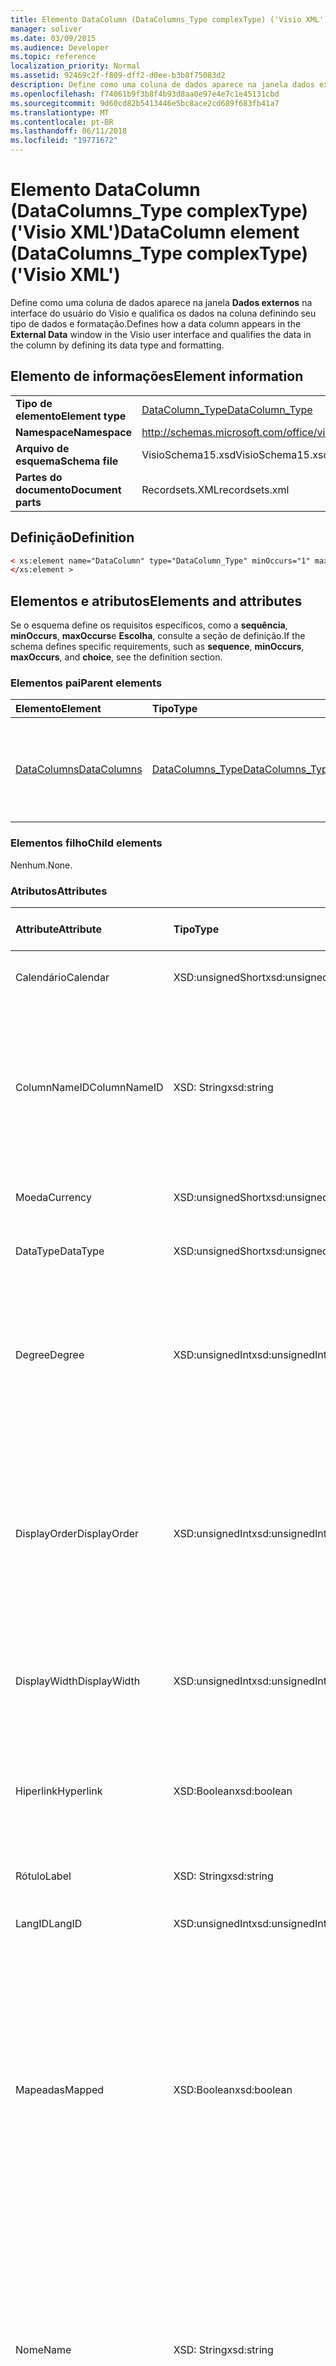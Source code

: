 ```yaml
---
title: Elemento DataColumn (DataColumns_Type complexType) ('Visio XML')
manager: soliver
ms.date: 03/09/2015
ms.audience: Developer
ms.topic: reference
localization_priority: Normal
ms.assetid: 92469c2f-f809-dff2-d0ee-b3b8f75083d2
description: Define como uma coluna de dados aparece na janela dados externos na interface do usuário do Visio e qualifica os dados na coluna definindo seu tipo de dados e formatação.
ms.openlocfilehash: f74061b9f3b8f4b93d8aa0e97e4e7c1e45131cbd
ms.sourcegitcommit: 9d60cd82b5413446e5bc8ace2cd689f683fb41a7
ms.translationtype: MT
ms.contentlocale: pt-BR
ms.lasthandoff: 06/11/2018
ms.locfileid: "19771672"
---
```

# <a name="datacolumn-element-datacolumnstype-complextype-visio-xml"></a><span data-ttu-id="9878f-103">Elemento DataColumn (DataColumns_Type complexType) ('Visio XML')</span><span class="sxs-lookup"><span data-stu-id="9878f-103">DataColumn element (DataColumns_Type complexType) ('Visio XML')</span></span>

<span data-ttu-id="9878f-104">Define como uma coluna de dados aparece na janela **Dados externos** na interface do usuário do Visio e qualifica os dados na coluna definindo seu tipo de dados e formatação.</span><span class="sxs-lookup"><span data-stu-id="9878f-104">Defines how a data column appears in the **External Data** window in the Visio user interface and qualifies the data in the column by defining its data type and formatting.</span></span> 
  
## <a name="element-information"></a><span data-ttu-id="9878f-105">Elemento de informações</span><span class="sxs-lookup"><span data-stu-id="9878f-105">Element information</span></span>

|||
|:-----|:-----|
|<span data-ttu-id="9878f-106">**Tipo de elemento**</span><span class="sxs-lookup"><span data-stu-id="9878f-106">**Element type**</span></span> <br/> |[<span data-ttu-id="9878f-107">DataColumn_Type</span><span class="sxs-lookup"><span data-stu-id="9878f-107">DataColumn_Type</span></span>](datacolumn_type-complextypevisio-xml.md) <br/> |
|<span data-ttu-id="9878f-108">**Namespace**</span><span class="sxs-lookup"><span data-stu-id="9878f-108">**Namespace**</span></span> <br/> |http://schemas.microsoft.com/office/visio/2012/main  <br/> |
|<span data-ttu-id="9878f-109">**Arquivo de esquema**</span><span class="sxs-lookup"><span data-stu-id="9878f-109">**Schema file**</span></span> <br/> |<span data-ttu-id="9878f-110">VisioSchema15.xsd</span><span class="sxs-lookup"><span data-stu-id="9878f-110">VisioSchema15.xsd</span></span>  <br/> |
|<span data-ttu-id="9878f-111">**Partes do documento**</span><span class="sxs-lookup"><span data-stu-id="9878f-111">**Document parts**</span></span> <br/> |<span data-ttu-id="9878f-112">Recordsets.XML</span><span class="sxs-lookup"><span data-stu-id="9878f-112">recordsets.xml</span></span>  <br/> |
   
## <a name="definition"></a><span data-ttu-id="9878f-113">Definição</span><span class="sxs-lookup"><span data-stu-id="9878f-113">Definition</span></span>

```XML
< xs:element name="DataColumn" type="DataColumn_Type" minOccurs="1" maxOccurs="unbounded" >
</xs:element >
```

## <a name="elements-and-attributes"></a><span data-ttu-id="9878f-114">Elementos e atributos</span><span class="sxs-lookup"><span data-stu-id="9878f-114">Elements and attributes</span></span>

<span data-ttu-id="9878f-115">Se o esquema define os requisitos específicos, como a **sequência**, **minOccurs**, **maxOccurs**e **Escolha**, consulte a seção de definição.</span><span class="sxs-lookup"><span data-stu-id="9878f-115">If the schema defines specific requirements, such as **sequence**, **minOccurs**, **maxOccurs**, and **choice**, see the definition section.</span></span> 
  
### <a name="parent-elements"></a><span data-ttu-id="9878f-116">Elementos pai</span><span class="sxs-lookup"><span data-stu-id="9878f-116">Parent elements</span></span>

|<span data-ttu-id="9878f-117">**Elemento**</span><span class="sxs-lookup"><span data-stu-id="9878f-117">**Element**</span></span>|<span data-ttu-id="9878f-118">**Tipo**</span><span class="sxs-lookup"><span data-stu-id="9878f-118">**Type**</span></span>|<span data-ttu-id="9878f-119">**Descrição**</span><span class="sxs-lookup"><span data-stu-id="9878f-119">**Description**</span></span>|
|:-----|:-----|:-----|
|[<span data-ttu-id="9878f-120">DataColumns</span><span class="sxs-lookup"><span data-stu-id="9878f-120">DataColumns</span></span>](datacolumns-element-datarecordset_type-complextypevisio-xml.md) <br/> |[<span data-ttu-id="9878f-121">DataColumns_Type</span><span class="sxs-lookup"><span data-stu-id="9878f-121">DataColumns_Type</span></span>](datacolumns_type-complextypevisio-xml.md) <br/> |<span data-ttu-id="9878f-122">Contém todos os elementos de **DataColumn** em um conjunto de registros de dados.</span><span class="sxs-lookup"><span data-stu-id="9878f-122">Contains all the **DataColumn** elements in a data recordset.</span></span>  <br/> |
   
### <a name="child-elements"></a><span data-ttu-id="9878f-123">Elementos filho</span><span class="sxs-lookup"><span data-stu-id="9878f-123">Child elements</span></span>

<span data-ttu-id="9878f-124">Nenhum.</span><span class="sxs-lookup"><span data-stu-id="9878f-124">None.</span></span>
  
### <a name="attributes"></a><span data-ttu-id="9878f-125">Atributos</span><span class="sxs-lookup"><span data-stu-id="9878f-125">Attributes</span></span>

|<span data-ttu-id="9878f-126">**Attribute**</span><span class="sxs-lookup"><span data-stu-id="9878f-126">**Attribute**</span></span>|<span data-ttu-id="9878f-127">**Tipo**</span><span class="sxs-lookup"><span data-stu-id="9878f-127">**Type**</span></span>|<span data-ttu-id="9878f-128">**Obrigatório**</span><span class="sxs-lookup"><span data-stu-id="9878f-128">**Required**</span></span>|<span data-ttu-id="9878f-129">**Descrição**</span><span class="sxs-lookup"><span data-stu-id="9878f-129">**Description**</span></span>|<span data-ttu-id="9878f-130">**Valores possíveis**</span><span class="sxs-lookup"><span data-stu-id="9878f-130">**Possible values**</span></span>|
|:-----|:-----|:-----|:-----|:-----|
|<span data-ttu-id="9878f-131">Calendário</span><span class="sxs-lookup"><span data-stu-id="9878f-131">Calendar</span></span>  <br/> |<span data-ttu-id="9878f-132">XSD:unsignedShort</span><span class="sxs-lookup"><span data-stu-id="9878f-132">xsd:unsignedShort</span></span>  <br/> |<span data-ttu-id="9878f-133">opcional</span><span class="sxs-lookup"><span data-stu-id="9878f-133">optional</span></span>  <br/> |<span data-ttu-id="9878f-134">ID do calendário da coluna de dados.</span><span class="sxs-lookup"><span data-stu-id="9878f-134">Calendar ID of the data column.</span></span>  <br/> |<span data-ttu-id="9878f-135">Valores do tipo xsd:unsignedShort.</span><span class="sxs-lookup"><span data-stu-id="9878f-135">Values of the xsd:unsignedShort type.</span></span>  <br/> |
|<span data-ttu-id="9878f-136">ColumnNameID</span><span class="sxs-lookup"><span data-stu-id="9878f-136">ColumnNameID</span></span>  <br/> |<span data-ttu-id="9878f-137">XSD: String</span><span class="sxs-lookup"><span data-stu-id="9878f-137">xsd:string</span></span>  <br/> |<span data-ttu-id="9878f-138">obrigatório</span><span class="sxs-lookup"><span data-stu-id="9878f-138">required</span></span>  <br/> |<span data-ttu-id="9878f-139">Nome externo da coluna de dados.</span><span class="sxs-lookup"><span data-stu-id="9878f-139">External name of the data column.</span></span> <span data-ttu-id="9878f-140">É exibida nos títulos de na janela **Dados externos** e em rótulos de gráficos de dados.</span><span class="sxs-lookup"><span data-stu-id="9878f-140">Appears in the headings in the **External Data** window and in labels in data graphics.</span></span>  <br/> |<span data-ttu-id="9878f-141">Valores do tipo xsd: String.</span><span class="sxs-lookup"><span data-stu-id="9878f-141">Values of the xsd:string type.</span></span>  <br/> |
|<span data-ttu-id="9878f-142">Moeda</span><span class="sxs-lookup"><span data-stu-id="9878f-142">Currency</span></span>  <br/> |<span data-ttu-id="9878f-143">XSD:unsignedShort</span><span class="sxs-lookup"><span data-stu-id="9878f-143">xsd:unsignedShort</span></span>  <br/> |<span data-ttu-id="9878f-144">opcional</span><span class="sxs-lookup"><span data-stu-id="9878f-144">optional</span></span>  <br/> |<span data-ttu-id="9878f-145">ID de moeda da coluna de dados.</span><span class="sxs-lookup"><span data-stu-id="9878f-145">Currency ID of the data column.</span></span>  <br/> |<span data-ttu-id="9878f-146">Valores do tipo xsd:unsignedShort.</span><span class="sxs-lookup"><span data-stu-id="9878f-146">Values of the xsd:unsignedShort type.</span></span>  <br/> |
|<span data-ttu-id="9878f-147">DataType</span><span class="sxs-lookup"><span data-stu-id="9878f-147">DataType</span></span>  <br/> |<span data-ttu-id="9878f-148">XSD:unsignedShort</span><span class="sxs-lookup"><span data-stu-id="9878f-148">xsd:unsignedShort</span></span>  <br/> |<span data-ttu-id="9878f-149">opcional</span><span class="sxs-lookup"><span data-stu-id="9878f-149">optional</span></span>  <br/> |<span data-ttu-id="9878f-150">Tipo de dados da coluna de dados.</span><span class="sxs-lookup"><span data-stu-id="9878f-150">Type of the data in the data column.</span></span>  <br/> |<span data-ttu-id="9878f-151">Valores do tipo xsd:unsignedShort.</span><span class="sxs-lookup"><span data-stu-id="9878f-151">Values of the xsd:unsignedShort type.</span></span>  <br/> |
|<span data-ttu-id="9878f-152">Degree</span><span class="sxs-lookup"><span data-stu-id="9878f-152">Degree</span></span>  <br/> |<span data-ttu-id="9878f-153">XSD:unsignedInt</span><span class="sxs-lookup"><span data-stu-id="9878f-153">xsd:unsignedInt</span></span>  <br/> |<span data-ttu-id="9878f-154">opcional</span><span class="sxs-lookup"><span data-stu-id="9878f-154">optional</span></span>  <br/> |<span data-ttu-id="9878f-155">Especifica o grau (alimentação) das unidades, por exemplo quadradas ou ao cubo.</span><span class="sxs-lookup"><span data-stu-id="9878f-155">Specifies the degree (power) of the units, for example squared, or cubed.</span></span> <span data-ttu-id="9878f-156">O padrão (atributo absent) é 1.</span><span class="sxs-lookup"><span data-stu-id="9878f-156">The default (attribute absent) is 1.</span></span>  <br/> |<span data-ttu-id="9878f-157">Valores do tipo xsd:unsignedInt.</span><span class="sxs-lookup"><span data-stu-id="9878f-157">Values of the xsd:unsignedInt type.</span></span>  <br/> |
|<span data-ttu-id="9878f-158">DisplayOrder</span><span class="sxs-lookup"><span data-stu-id="9878f-158">DisplayOrder</span></span>  <br/> |<span data-ttu-id="9878f-159">XSD:unsignedInt</span><span class="sxs-lookup"><span data-stu-id="9878f-159">xsd:unsignedInt</span></span>  <br/> |<span data-ttu-id="9878f-160">opcional</span><span class="sxs-lookup"><span data-stu-id="9878f-160">optional</span></span>  <br/> |<span data-ttu-id="9878f-161">Define a posição de exibição da coluna de dados na janela **Dados externos** , na coluna mais à esquerda (0) à coluna mais à direita (maior valor).</span><span class="sxs-lookup"><span data-stu-id="9878f-161">Defines the display position of the data column in the **External Data** window, from the left-most column (0) to the right-most column (largest value).</span></span>  <br/> |<span data-ttu-id="9878f-162">Valores do tipo xsd:unsignedInt.</span><span class="sxs-lookup"><span data-stu-id="9878f-162">Values of the xsd:unsignedInt type.</span></span>  <br/> |
|<span data-ttu-id="9878f-163">DisplayWidth</span><span class="sxs-lookup"><span data-stu-id="9878f-163">DisplayWidth</span></span>  <br/> |<span data-ttu-id="9878f-164">XSD:unsignedInt</span><span class="sxs-lookup"><span data-stu-id="9878f-164">xsd:unsignedInt</span></span>  <br/> |<span data-ttu-id="9878f-165">opcional</span><span class="sxs-lookup"><span data-stu-id="9878f-165">optional</span></span>  <br/> |<span data-ttu-id="9878f-166">Largura da coluna de dados na janela **Dados externos** .</span><span class="sxs-lookup"><span data-stu-id="9878f-166">Width of the data column in the **External Data** window.</span></span>  <br/> |<span data-ttu-id="9878f-167">Valores do tipo xsd:unsignedInt.</span><span class="sxs-lookup"><span data-stu-id="9878f-167">Values of the xsd:unsignedInt type.</span></span>  <br/> |
|<span data-ttu-id="9878f-168">Hiperlink</span><span class="sxs-lookup"><span data-stu-id="9878f-168">Hyperlink</span></span>  <br/> |<span data-ttu-id="9878f-169">XSD:Boolean</span><span class="sxs-lookup"><span data-stu-id="9878f-169">xsd:boolean</span></span>  <br/> |<span data-ttu-id="9878f-170">opcional</span><span class="sxs-lookup"><span data-stu-id="9878f-170">optional</span></span>  <br/> |<span data-ttu-id="9878f-171">Se a coluna de dados cria um hiperlink em uma forma quando a forma está vinculada aos dados.</span><span class="sxs-lookup"><span data-stu-id="9878f-171">Whether the data column creates a hyperlink in a shape when the shape is linked to data.</span></span>  <br/> |<span data-ttu-id="9878f-172">Valores do tipo xsd:boolean.</span><span class="sxs-lookup"><span data-stu-id="9878f-172">Values of the xsd:boolean type.</span></span>  <br/> |
|<span data-ttu-id="9878f-173">Rótulo</span><span class="sxs-lookup"><span data-stu-id="9878f-173">Label</span></span>  <br/> |<span data-ttu-id="9878f-174">XSD: String</span><span class="sxs-lookup"><span data-stu-id="9878f-174">xsd:string</span></span>  <br/> |<span data-ttu-id="9878f-175">obrigatório</span><span class="sxs-lookup"><span data-stu-id="9878f-175">required</span></span>  <br/> |<span data-ttu-id="9878f-176">Rótulo da coluna de dados.</span><span class="sxs-lookup"><span data-stu-id="9878f-176">Label of the data column.</span></span>  <br/> |<span data-ttu-id="9878f-177">Valores do tipo xsd: String.</span><span class="sxs-lookup"><span data-stu-id="9878f-177">Values of the xsd:string type.</span></span>  <br/> |
|<span data-ttu-id="9878f-178">LangID</span><span class="sxs-lookup"><span data-stu-id="9878f-178">LangID</span></span>  <br/> |<span data-ttu-id="9878f-179">XSD:unsignedInt</span><span class="sxs-lookup"><span data-stu-id="9878f-179">xsd:unsignedInt</span></span>  <br/> |<span data-ttu-id="9878f-180">opcional</span><span class="sxs-lookup"><span data-stu-id="9878f-180">optional</span></span>  <br/> |<span data-ttu-id="9878f-181">A ID de idioma da coluna de dados.</span><span class="sxs-lookup"><span data-stu-id="9878f-181">The language ID of the data column.</span></span>  <br/> |<span data-ttu-id="9878f-182">Valores do tipo xsd:unsignedInt.</span><span class="sxs-lookup"><span data-stu-id="9878f-182">Values of the xsd:unsignedInt type.</span></span>  <br/> |
|<span data-ttu-id="9878f-183">Mapeadas</span><span class="sxs-lookup"><span data-stu-id="9878f-183">Mapped</span></span>  <br/> |<span data-ttu-id="9878f-184">XSD:Boolean</span><span class="sxs-lookup"><span data-stu-id="9878f-184">xsd:boolean</span></span>  <br/> |<span data-ttu-id="9878f-185">opcional</span><span class="sxs-lookup"><span data-stu-id="9878f-185">optional</span></span>  <br/> |<span data-ttu-id="9878f-186">Especifica se a coluna é visível na janela **Dados externos** .</span><span class="sxs-lookup"><span data-stu-id="9878f-186">Specifies whether the column is visible in the **External Data** window.</span></span> <span data-ttu-id="9878f-187">Verdadeiro (1) para a coluna fique visível; False (0) para a coluna não devem ficar visíveis.</span><span class="sxs-lookup"><span data-stu-id="9878f-187">True (1) for the column to be visible; False (0) for the column not to be visible.</span></span> <span data-ttu-id="9878f-188">O padrão (atributo absent) é para a coluna fique visível.</span><span class="sxs-lookup"><span data-stu-id="9878f-188">The default (attribute absent) is for the column to be visible.</span></span>  <br/> |<span data-ttu-id="9878f-189">Valores do tipo xsd:boolean.</span><span class="sxs-lookup"><span data-stu-id="9878f-189">Values of the xsd:boolean type.</span></span>  <br/> |
|<span data-ttu-id="9878f-190">Nome</span><span class="sxs-lookup"><span data-stu-id="9878f-190">Name</span></span>  <br/> |<span data-ttu-id="9878f-191">XSD: String</span><span class="sxs-lookup"><span data-stu-id="9878f-191">xsd:string</span></span>  <br/> |<span data-ttu-id="9878f-192">obrigatório</span><span class="sxs-lookup"><span data-stu-id="9878f-192">required</span></span>  <br/> |<span data-ttu-id="9878f-193">Nome interno da coluna de dados.</span><span class="sxs-lookup"><span data-stu-id="9878f-193">Internal name of the data column.</span></span> <span data-ttu-id="9878f-194">Usado como o nome da linha para o item de dados da forma (propriedades personalizadas) adicionado a uma forma quando a forma está vinculada a uma linha de dados.</span><span class="sxs-lookup"><span data-stu-id="9878f-194">Used as the row name for the shape-data item (custom property) added to a shape when the shape is linked to a data row.</span></span>  <br/> |<span data-ttu-id="9878f-195">Valores do tipo xsd: String.</span><span class="sxs-lookup"><span data-stu-id="9878f-195">Values of the xsd:string type.</span></span>  <br/> |
|<span data-ttu-id="9878f-196">OrigLabel</span><span class="sxs-lookup"><span data-stu-id="9878f-196">OrigLabel</span></span>  <br/> |<span data-ttu-id="9878f-197">XSD: String</span><span class="sxs-lookup"><span data-stu-id="9878f-197">xsd:string</span></span>  <br/> |<span data-ttu-id="9878f-198">opcional</span><span class="sxs-lookup"><span data-stu-id="9878f-198">optional</span></span>  <br/> |<span data-ttu-id="9878f-199">Rótulo da coluna retornado para o Visio pela interface ADO subjacente.</span><span class="sxs-lookup"><span data-stu-id="9878f-199">Column label returned to Visio by the underlying ADO interface.</span></span>  <br/> |<span data-ttu-id="9878f-200">Valores do tipo xsd: String.</span><span class="sxs-lookup"><span data-stu-id="9878f-200">Values of the xsd:string type.</span></span>  <br/> |
|<span data-ttu-id="9878f-201">UnitType</span><span class="sxs-lookup"><span data-stu-id="9878f-201">UnitType</span></span>  <br/> |<span data-ttu-id="9878f-202">XSD: String</span><span class="sxs-lookup"><span data-stu-id="9878f-202">xsd:string</span></span>  <br/> |<span data-ttu-id="9878f-203">opcional</span><span class="sxs-lookup"><span data-stu-id="9878f-203">optional</span></span>  <br/> |<span data-ttu-id="9878f-204">Tipo de unidade de dados da coluna de dados.</span><span class="sxs-lookup"><span data-stu-id="9878f-204">Unit type of the data in the data column.</span></span>  <br/> |<span data-ttu-id="9878f-205">Valores do tipo xsd: String.</span><span class="sxs-lookup"><span data-stu-id="9878f-205">Values of the xsd:string type.</span></span>  <br/> |
   

